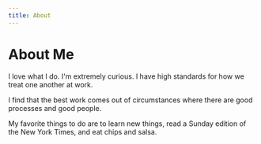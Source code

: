 ```yaml
---
title: About
---
```


# About Me

I love what I do. I'm extremely curious. I have high standards for how we treat one another at work. 

I find that the best work comes out of circumstances where there are good processes and good people. 

My favorite things to do are to learn new things, read a Sunday edition of the New York Times, and 
eat chips and salsa.



<br>
<br>
<br>
<br>
<br>










